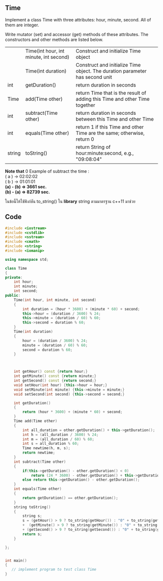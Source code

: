 ## Time
Implement a class Time with three attributes: hour, minute, second. All of them are integer.

Write mutator (set) and accessor (get) methods of these attributes. The constructors and other methods are listed below.

|          |         |         |
| -------- | ------- | ------- |
|   | Time(int hour, int minute, int second)   | Construct and initialize Time object    |
|  | Time(int duration)     | Construct and initialize Time object. The duration parameter has second unit|
| int    | 	getDuration()   |return duration in seconds|
| Time    | add(Time other)    |	return Time that is the result of adding this Time and other Time together|
| int| subtract(Time other)    |	return duration in seconds between this Time and other Time|
| int| equals(Time other)   |return 1 if this Time and other Time are the same; otherwise, return 0|
| string| 	toString()   |return String of hour:minute:second, e.g., "09:08:04"|

**Note that**
0
Example of subtract the time :  
( a ) -> 02:02:02  
( b ) -> 01:01:01  
**(a) - (b) => 3661 sec.**  
**(b) - (a) => 82739 sec.**

ในข้อนี้ให้ใช้ฟังก์ชัน to_string() ใน **library** string ตามมาตรฐาน c++11 มาช่วย

## Code
```cpp
#include <iostream>
#include <cstdlib>
#include <sstream>
#include <cmath>
#include <string>
#include <iomanip>

using namespace std;

class Time
{
private:
    int hour;
    int minute;
    int second;
public:
    Time(int hour, int minute, int second)
    {
        int duration = (hour * 3600) + (minute * 60) + second; 
        this->hour = (duration / 3600) % 24;
        this->minute = (duration / 60) % 60;
        this->second = duration % 60;
    }
    Time(int duration)
    {
        hour = (duration / 3600) % 24;
        minute = (duration / 60) % 60;
        second = duration % 60;
    }



    int getHour() const {return hour;}
    int getMinute() const {return minute;}
    int getSecond() const {return second;}
    void setHour(int hour) {this->hour = hour;}
    void setMinute(int minute) {this->minute = minute;}
    void setSecond(int second) {this->second = second;}

    int getDuration()
    {
        return (hour * 3600) + (minute * 60) + second;
    }
    Time add(Time other)
    {
        int all_duration = other.getDuration() + this->getDuration();
        int h = (all_duration / 3600) % 24;
        int m = (all_duration / 60) % 60;
        int s = all_duration % 60;
        Time newtime(h, m, s);
        return newtime;
    }
    int subtract(Time other)
    {
        if(this->getDuration() - other.getDuration() < 0) 
            return (24 * 3600) - other.getDuration() + this->getDuration();
        else return this->getDuration() - other.getDuration();
    }
    int equals(Time other)
    {
        return getDuration() == other.getDuration();
    }
    string toString()
    {
        string s;
        s = (getHour() > 9 ? to_string(getHour()) : "0" + to_string(getHour())) + ":"
        +  (getMinute() > 9 ? to_string(getMinute()) : "0" + to_string(getMinute())) + ":"
        + (getSecond() > 9 ? to_string(getSecond()) : "0" + to_string(getSecond()));
        return s;
    }

};


int main()
{
   // implement program to test class Time
}

```